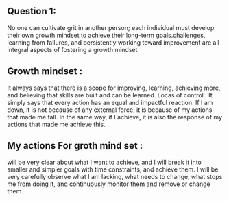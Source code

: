 ## Question 1:
 No one can cultivate grit in another person; each individual must develop their own growth mindset to achieve their long-term goals.challenges, 
 learning from failures, and persistently working toward improvement are all integral aspects of fostering a growth mindset

## Growth mindset :
It always says that there is a scope for improving, learning, achieving more, and believing that skills are built and can be learned.
Locas of control :
 It simply says that every action has an equal and impactful reaction. If I am down, it is not because of any external force;
 it is because of my actions that made me fall. In the same way, if I achieve, it is also the response of my actions that made me achieve this.

 ## My actions For groth mind set :
 will be very clear about what I want to achieve, and I will break it into smaller and simpler goals with time constraints, and achieve them. 
 I will be very carefully observe what I am lacking, what needs to change, what stops me from doing it, and continuously monitor them and remove or change them.
